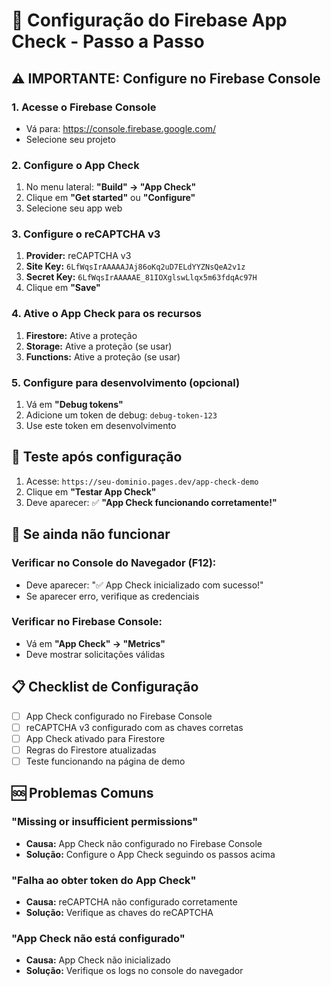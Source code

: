 # 🔐 Configuração do Firebase App Check - Passo a Passo

## ⚠️ **IMPORTANTE: Configure no Firebase Console**

### **1. Acesse o Firebase Console**
- Vá para: https://console.firebase.google.com/
- Selecione seu projeto

### **2. Configure o App Check**
1. No menu lateral: **"Build" → "App Check"**
2. Clique em **"Get started"** ou **"Configure"**
3. Selecione seu app web

### **3. Configure o reCAPTCHA v3**
1. **Provider:** reCAPTCHA v3
2. **Site Key:** `6LfWqsIrAAAAAJAj86oKq2uD7ELdYYZNsQeA2v1z`
3. **Secret Key:** `6LfWqsIrAAAAAE_81IOXglswLlqx5m63fdqAc97H`
4. Clique em **"Save"**

### **4. Ative o App Check para os recursos**
1. **Firestore:** Ative a proteção
2. **Storage:** Ative a proteção (se usar)
3. **Functions:** Ative a proteção (se usar)

### **5. Configure para desenvolvimento (opcional)**
1. Vá em **"Debug tokens"**
2. Adicione um token de debug: `debug-token-123`
3. Use este token em desenvolvimento

## 🧪 **Teste após configuração**

1. Acesse: `https://seu-dominio.pages.dev/app-check-demo`
2. Clique em **"Testar App Check"**
3. Deve aparecer: ✅ **"App Check funcionando corretamente!"**

## 🔧 **Se ainda não funcionar**

### **Verificar no Console do Navegador (F12):**
- Deve aparecer: "✅ App Check inicializado com sucesso!"
- Se aparecer erro, verifique as credenciais

### **Verificar no Firebase Console:**
- Vá em **"App Check" → "Metrics"**
- Deve mostrar solicitações válidas

## 📋 **Checklist de Configuração**

- [ ] App Check configurado no Firebase Console
- [ ] reCAPTCHA v3 configurado com as chaves corretas
- [ ] App Check ativado para Firestore
- [ ] Regras do Firestore atualizadas
- [ ] Teste funcionando na página de demo

## 🆘 **Problemas Comuns**

### **"Missing or insufficient permissions"**
- **Causa:** App Check não configurado no Firebase Console
- **Solução:** Configure o App Check seguindo os passos acima

### **"Falha ao obter token do App Check"**
- **Causa:** reCAPTCHA não configurado corretamente
- **Solução:** Verifique as chaves do reCAPTCHA

### **"App Check não está configurado"**
- **Causa:** App Check não inicializado
- **Solução:** Verifique os logs no console do navegador
